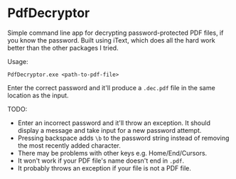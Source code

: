 # PdfDecryptor

Simple command line app for decrypting password-protected PDF files, if you know the password. Built using iText, which does all the hard work better than the other packages I tried.

Usage:

```
PdfDecryptor.exe <path-to-pdf-file>
```

Enter the correct password and it'll produce a `.dec.pdf` file in the same location as the input.

TODO:
- Enter an incorrect password and it'll throw an exception. It should display a message and take input for a new password attempt.
- Pressing backspace adds `\b` to the password string instead of removing the most recently added character.
- There may be problems with other keys e.g. Home/End/Cursors.
- It won't work if your PDF file's name doesn't end in `.pdf`.
- It probably throws an exception if your file is not a PDF file.
